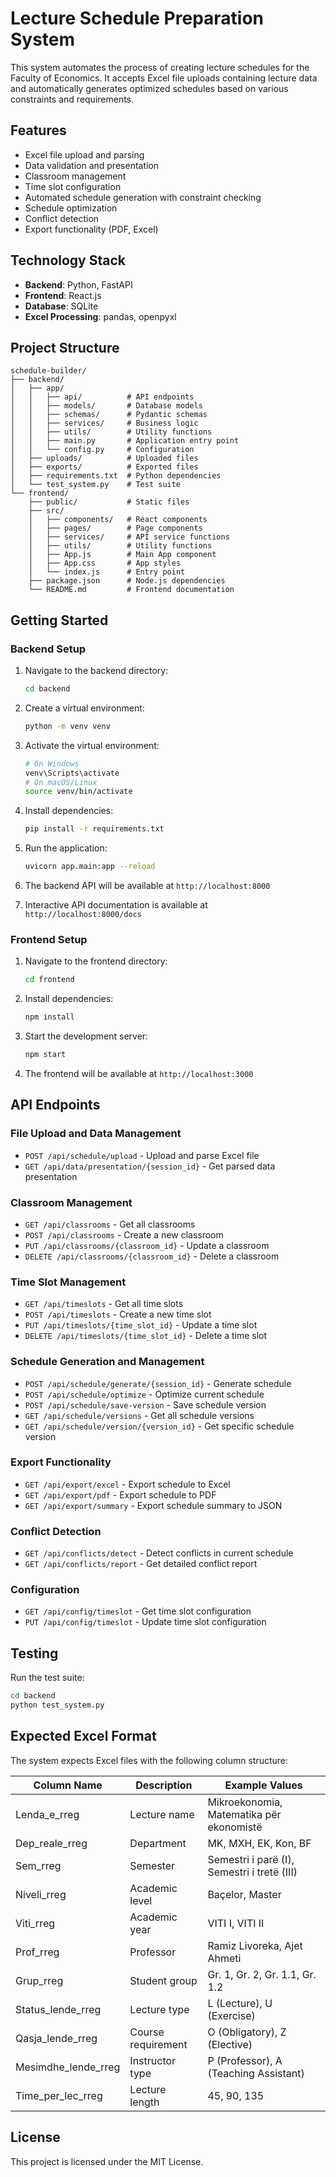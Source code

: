 # Lecture Schedule Preparation System

This system automates the process of creating lecture schedules for the Faculty of Economics. It accepts Excel file uploads containing lecture data and automatically generates optimized schedules based on various constraints and requirements.

## Features

- Excel file upload and parsing
- Data validation and presentation
- Classroom management
- Time slot configuration
- Automated schedule generation with constraint checking
- Schedule optimization
- Conflict detection
- Export functionality (PDF, Excel)

## Technology Stack

- **Backend**: Python, FastAPI
- **Frontend**: React.js
- **Database**: SQLite
- **Excel Processing**: pandas, openpyxl

## Project Structure

```
schedule-builder/
├── backend/
│   ├── app/
│   │   ├── api/          # API endpoints
│   │   ├── models/       # Database models
│   │   ├── schemas/      # Pydantic schemas
│   │   ├── services/     # Business logic
│   │   ├── utils/        # Utility functions
│   │   ├── main.py       # Application entry point
│   │   └── config.py     # Configuration
│   ├── uploads/          # Uploaded files
│   ├── exports/          # Exported files
│   ├── requirements.txt  # Python dependencies
│   └── test_system.py    # Test suite
└── frontend/
    ├── public/           # Static files
    ├── src/
    │   ├── components/   # React components
    │   ├── pages/        # Page components
    │   ├── services/     # API service functions
    │   ├── utils/        # Utility functions
    │   ├── App.js        # Main App component
    │   ├── App.css       # App styles
    │   └── index.js      # Entry point
    ├── package.json      # Node.js dependencies
    └── README.md         # Frontend documentation
```

## Getting Started

### Backend Setup

1. Navigate to the backend directory:
   ```bash
   cd backend
   ```

2. Create a virtual environment:
   ```bash
   python -m venv venv
   ```

3. Activate the virtual environment:
   ```bash
   # On Windows
   venv\Scripts\activate
   # On macOS/Linux
   source venv/bin/activate
   ```

4. Install dependencies:
   ```bash
   pip install -r requirements.txt
   ```

5. Run the application:
   ```bash
   uvicorn app.main:app --reload
   ```

6. The backend API will be available at `http://localhost:8000`

7. Interactive API documentation is available at `http://localhost:8000/docs`

### Frontend Setup

1. Navigate to the frontend directory:
   ```bash
   cd frontend
   ```

2. Install dependencies:
   ```bash
   npm install
   ```

3. Start the development server:
   ```bash
   npm start
   ```

4. The frontend will be available at `http://localhost:3000`

## API Endpoints

### File Upload and Data Management
- `POST /api/schedule/upload` - Upload and parse Excel file
- `GET /api/data/presentation/{session_id}` - Get parsed data presentation

### Classroom Management
- `GET /api/classrooms` - Get all classrooms
- `POST /api/classrooms` - Create a new classroom
- `PUT /api/classrooms/{classroom_id}` - Update a classroom
- `DELETE /api/classrooms/{classroom_id}` - Delete a classroom

### Time Slot Management
- `GET /api/timeslots` - Get all time slots
- `POST /api/timeslots` - Create a new time slot
- `PUT /api/timeslots/{time_slot_id}` - Update a time slot
- `DELETE /api/timeslots/{time_slot_id}` - Delete a time slot

### Schedule Generation and Management
- `POST /api/schedule/generate/{session_id}` - Generate schedule
- `POST /api/schedule/optimize` - Optimize current schedule
- `POST /api/schedule/save-version` - Save schedule version
- `GET /api/schedule/versions` - Get all schedule versions
- `GET /api/schedule/version/{version_id}` - Get specific schedule version

### Export Functionality
- `GET /api/export/excel` - Export schedule to Excel
- `GET /api/export/pdf` - Export schedule to PDF
- `GET /api/export/summary` - Export schedule summary to JSON

### Conflict Detection
- `GET /api/conflicts/detect` - Detect conflicts in current schedule
- `GET /api/conflicts/report` - Get detailed conflict report

### Configuration
- `GET /api/config/timeslot` - Get time slot configuration
- `PUT /api/config/timeslot` - Update time slot configuration

## Testing

Run the test suite:
```bash
cd backend
python test_system.py
```

## Expected Excel Format

The system expects Excel files with the following column structure:

| Column Name | Description | Example Values |
|-------------|-------------|----------------|
| Lenda_e_rreg | Lecture name | Mikroekonomia, Matematika për ekonomistë |
| Dep_reale_rreg | Department | MK, MXH, EK, Kon, BF |
| Sem_rreg | Semester | Semestri i parë (I), Semestri i tretë (III) |
| Niveli_rreg | Academic level | Baçelor, Master |
| Viti_rreg | Academic year | VITI I, VITI II |
| Prof_rreg | Professor | Ramiz Livoreka, Ajet Ahmeti |
| Grup_rreg | Student group | Gr. 1, Gr. 2, Gr. 1.1, Gr. 1.2 |
| Status_lende_rreg | Lecture type | L (Lecture), U (Exercise) |
| Qasja_lende_rreg | Course requirement | O (Obligatory), Z (Elective) |
| Mesimdhe_lende_rreg | Instructor type | P (Professor), A (Teaching Assistant) |
| Time_per_lec_rreg | Lecture length | 45, 90, 135 |

## License

This project is licensed under the MIT License.